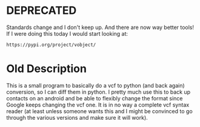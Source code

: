 DEPRECATED
==========

Standards change and I don't keep up.  And there are now way better tools!
If I were doing this today I would start looking at:

    https://pypi.org/project/vobject/


Old Description
===============
This is a small program to basically do a vcf to python (and back again)
conversion, so I can diff them in python.  I pretty much use this to back up
contacts on an android and be able to flexibly change the format since Google
keeps changing the vcf one.  It is in no way a complete vcf syntax reader (at
least unless someone wants this and I might be convinced to go through the
various versions and make sure it will work).
